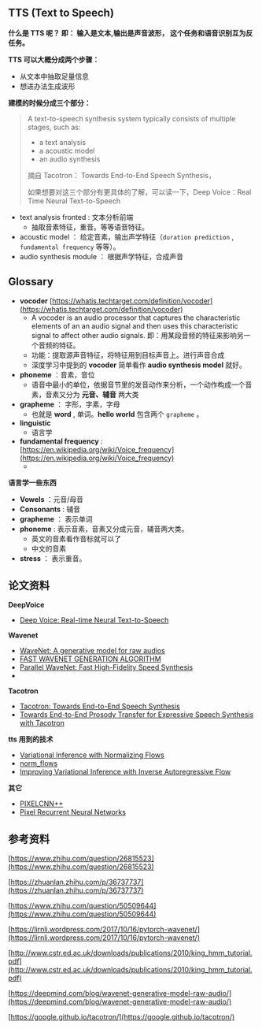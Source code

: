 ## TTS (Text to Speech)

**什么是 TTS 呢？ 即： 输入是文本,输出是声音波形， 这个任务和语音识别互为反任务。**



**TTS 可以大概分成两个步骤：**

* 从文本中抽取足量信息
* 想进办法生成波形


**建模的时候分成三个部分：**

> A text-to-speech synthesis system typically consists of multiple stages, such as:
>
> * a text analysis
> * a acoustic model
> * an audio synthesis
>
> 摘自 Tacotron： Towards End-to-End Speech Synthesis，
>
> 如果想要对这三个部分有更具体的了解，可以读一下，Deep Voice：Real Time Neural Text-to-Speech

* text analysis fronted : 文本分析前端
  * 抽取音素特征，重音。等等语音特征。
* acoustic model ： 给定音素，输出声学特征（`duration prediction` , `fundamental frequency` 等等）。
* audio synthesis module ： 根据声学特征，合成声音









## Glossary

* **vocoder** [https://whatis.techtarget.com/definition/vocoder](https://whatis.techtarget.com/definition/vocoder)
  * A vocoder is an audio processor that captures the characteristic elements of an an audio signal and then uses this characteristic signal to affect other audio signals.  即：用某段音频的特征来影响另一个音频的特征。
  * 功能：提取源声音特征，将特征用到目标声音上。进行声音合成
  * 深度学习中提到的 **vocoder** 简单看作 **audio synthesis model** 就好。
* **phoneme** ：音素，音位
  * 语音中最小的单位，依据音节里的发音动作来分析，一个动作构成一个音素，音素又分为 **元音、辅音** 两大类
* **grapheme** ： 字形，字素，字母
  * 也就是 **word** , 单词。**hello world** 包含两个 `grapheme` 。
* **linguistic**
  * 语言学
* **fundamental frequency** : [https://en.wikipedia.org/wiki/Voice_frequency](https://en.wikipedia.org/wiki/Voice_frequency)
  * ​




**语言学一些东西**

* **Vowels** ：元音/母音
* **Consonants** : 辅音
* **grapheme** ： 表示单词
* **phoneme** : 表示音素，音素又分成元音，辅音两大类。
  * 英文的音素看作音标就可以了
  * 中文的音素
* **stress** ： 表示重音。



## 论文资料

**DeepVoice**

* [Deep Voice: Real-time Neural Text-to-Speech](http://cn.arxiv.org/pdf/1702.07825.pdf)

**Wavenet**

* [WaveNet: A generative model for raw audios](http://cn.arxiv.org/pdf/1609.03499.pdf)
* [FAST WAVENET GENERATION ALGORITHM](http://cn.arxiv.org/pdf/1611.09482.pdf)
* [Parallel WaveNet: Fast High-Fidelity Speed Synthesis](http://cn.arxiv.org/pdf/1711.10433.pdf)
* ​

**Tacotron**

* [Tacotron: Towards End-to-End Speech Synthesis](http://cn.arxiv.org/pdf/1703.10135.pdf)
* [Towards End-to-End Prosody Transfer for Expressive Speech Synthesis with Tacotron](http://cn.arxiv.org/pdf/1803.09047.pdf)




**tts 用到的技术**

* [Variational Inference with Normalizing Flows](http://cn.arxiv.org/pdf/1505.05770.pdf)
* [norm_flows](http://akosiorek.github.io/ml/2018/04/03/norm_flows.html)
* [Improving Variational Inference with Inverse Autoregressive Flow](http://cn.arxiv.org/pdf/1606.04934.pdf)



**其它**

* [PIXELCNN++](http://cn.arxiv.org/pdf/1701.05517.pdf)
* [Pixel Recurrent Neural Networks](http://cn.arxiv.org/pdf/1601.06759.pdf)



## 参考资料

[https://www.zhihu.com/question/26815523](https://www.zhihu.com/question/26815523)

[https://zhuanlan.zhihu.com/p/36737737](https://zhuanlan.zhihu.com/p/36737737)

[https://www.zhihu.com/question/50509644](https://www.zhihu.com/question/50509644)

[https://lirnli.wordpress.com/2017/10/16/pytorch-wavenet/](https://lirnli.wordpress.com/2017/10/16/pytorch-wavenet/)

[http://www.cstr.ed.ac.uk/downloads/publications/2010/king_hmm_tutorial.pdf](http://www.cstr.ed.ac.uk/downloads/publications/2010/king_hmm_tutorial.pdf)

[https://deepmind.com/blog/wavenet-generative-model-raw-audio/](https://deepmind.com/blog/wavenet-generative-model-raw-audio/)

[https://google.github.io/tacotron/](https://google.github.io/tacotron/)